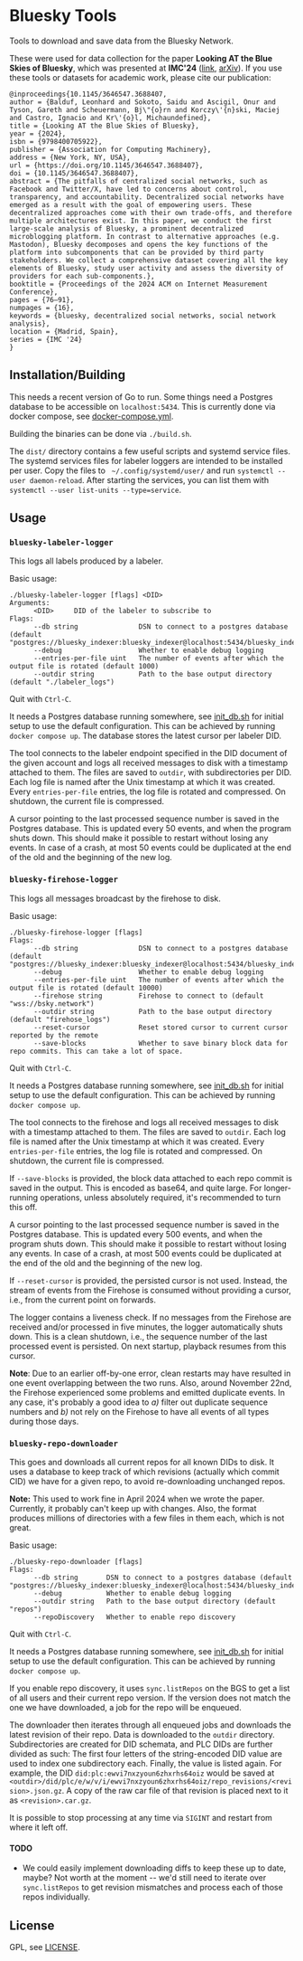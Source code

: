 # Bluesky Tools

Tools to download and save data from the Bluesky Network.

These were used for data collection for the paper **Looking AT the Blue Skies of Bluesky**,
which was presented at **IMC'24** ([link](https://dl.acm.org/doi/10.1145/3646547.3688407), [arXiv](https://arxiv.org/abs/2408.12449)).
If you use these tools or datasets for academic work, please cite our publication:
```
@inproceedings{10.1145/3646547.3688407,
author = {Balduf, Leonhard and Sokoto, Saidu and Ascigil, Onur and Tyson, Gareth and Scheuermann, Bj\"{o}rn and Korczy\'{n}ski, Maciej and Castro, Ignacio and Kr\'{o}l, Michaundefined},
title = {Looking AT the Blue Skies of Bluesky},
year = {2024},
isbn = {9798400705922},
publisher = {Association for Computing Machinery},
address = {New York, NY, USA},
url = {https://doi.org/10.1145/3646547.3688407},
doi = {10.1145/3646547.3688407},
abstract = {The pitfalls of centralized social networks, such as Facebook and Twitter/X, have led to concerns about control, transparency, and accountability. Decentralized social networks have emerged as a result with the goal of empowering users. These decentralized approaches come with their own trade-offs, and therefore multiple architectures exist. In this paper, we conduct the first large-scale analysis of Bluesky, a prominent decentralized microblogging platform. In contrast to alternative approaches (e.g. Mastodon), Bluesky decomposes and opens the key functions of the platform into subcomponents that can be provided by third party stakeholders. We collect a comprehensive dataset covering all the key elements of Bluesky, study user activity and assess the diversity of providers for each sub-components.},
booktitle = {Proceedings of the 2024 ACM on Internet Measurement Conference},
pages = {76–91},
numpages = {16},
keywords = {bluesky, decentralized social networks, social network analysis},
location = {Madrid, Spain},
series = {IMC '24}
}
```

## Installation/Building

This needs a recent version of Go to run.
Some things need a Postgres database to be accessible on `localhost:5434`.
This is currently done via docker compose, see [docker-compose.yml](docker-compose.yml).

Building the binaries can be done via `./build.sh`.

The `dist/` directory contains a few useful scripts and systemd service files.
The systemd services files for labeler loggers are intended to be installed per user.
Copy the files to ` ~/.config/systemd/user/` and run `systemctl --user daemon-reload`.
After starting the services, you can list them with `systemctl --user list-units --type=service`.

## Usage

### `bluesky-labeler-logger`

This logs all labels produced by a labeler.

Basic usage:
```
./bluesky-labeler-logger [flags] <DID>
Arguments:
      <DID>		DID of the labeler to subscribe to
Flags:
      --db string               DSN to connect to a postgres database (default "postgres://bluesky_indexer:bluesky_indexer@localhost:5434/bluesky_indexer")
      --debug                   Whether to enable debug logging
      --entries-per-file uint   The number of events after which the output file is rotated (default 1000)
      --outdir string           Path to the base output directory (default "./labeler_logs")
```
Quit with `Ctrl-C`.

It needs a Postgres database running somewhere, see [init_db.sh](init_db.sh) for initial setup to use the default configuration.
This can be achieved by running `docker compose up`.
The database stores the latest cursor per labeler DID.

The tool connects to the labeler endpoint specified in the DID document of the given account
and logs all received messages to disk with a timestamp attached to them.
The files are saved to `outdir`, with subdirectories per DID.
Each log file is named after the Unix timestamp at which it was created.
Every `entries-per-file` entries, the log file is rotated and compressed.
On shutdown, the current file is compressed.

A cursor pointing to the last processed sequence number is saved in the Postgres database.
This is updated every 50 events, and when the program shuts down.
This should make it possible to restart without losing any events.
In case of a crash, at most 50 events could be duplicated at the end of the old and the beginning of the new log.

### `bluesky-firehose-logger`

This logs all messages broadcast by the firehose to disk.

Basic usage:
```
./bluesky-firehose-logger [flags]
Flags:
      --db string               DSN to connect to a postgres database (default "postgres://bluesky_indexer:bluesky_indexer@localhost:5434/bluesky_indexer")
      --debug                   Whether to enable debug logging
      --entries-per-file uint   The number of events after which the output file is rotated (default 10000)
      --firehose string         Firehose to connect to (default "wss://bsky.network")
      --outdir string           Path to the base output directory (default "firehose_logs")
      --reset-cursor            Reset stored cursor to current cursor reported by the remote
      --save-blocks             Whether to save binary block data for repo commits. This can take a lot of space.
```
Quit with `Ctrl-C`.

It needs a Postgres database running somewhere, see [init_db.sh](init_db.sh) for initial setup to use the default configuration.
This can be achieved by running `docker compose up`.

The tool connects to the firehose and logs all received messages to disk with a timestamp attached to them.
The files are saved to `outdir`.
Each log file is named after the Unix timestamp at which it was created.
Every `entries-per-file` entries, the log file is rotated and compressed.
On shutdown, the current file is compressed.

If `--save-blocks` is provided, the block data attached to each repo commit is saved in the output.
This is encoded as base64, and quite large.
For longer-running operations, unless absolutely required, it's recommended to turn this off.

A cursor pointing to the last processed sequence number is saved in the Postgres database.
This is updated every 500 events, and when the program shuts down.
This should make it possible to restart without losing any events.
In case of a crash, at most 500 events could be duplicated at the end of the old and the beginning of the new log.

If `--reset-cursor` is provided, the persisted cursor is not used.
Instead, the stream of events from the Firehose is consumed without providing a cursor, i.e., from the current point on forwards.

The logger contains a liveness check.
If no messages from the Firehose are received and/or processed in five minutes, the logger automatically shuts down.
This is a clean shutdown, i.e., the sequence number of the last processed event is persisted.
On next startup, playback resumes from this cursor.

**Note**: Due to an earlier off-by-one error, clean restarts may have resulted in one event overlapping between the two runs.
Also, around November 22nd, the Firehose experienced some problems and emitted duplicate events.
In any case, it's probably a good idea to *a)* filter out duplicate sequence numbers and *b)* not rely on the Firehose to have all events of all types during those days.

### `bluesky-repo-downloader`

This goes and downloads all current repos for all known DIDs to disk.
It uses a database to keep track of which revisions (actually which commit CID) we have for a given repo, to avoid re-downloading unchanged repos.

**Note:** This used to work fine in April 2024 when we wrote the paper.
Currently, it probably can't keep up with changes.
Also, the format produces millions of directories with a few files in them each, which is not great.

Basic usage:
```
./bluesky-repo-downloader [flags]
Flags:
      --db string       DSN to connect to a postgres database (default "postgres://bluesky_indexer:bluesky_indexer@localhost:5434/bluesky_indexer")
      --debug           Whether to enable debug logging
      --outdir string   Path to the base output directory (default "repos")
      --repoDiscovery   Whether to enable repo discovery
```
Quit with `Ctrl-C`.

It needs a Postgres database running somewhere, see [init_db.sh](init_db.sh) for initial setup to use the default configuration.
This can be achieved by running `docker compose up`.

If you enable repo discovery, it uses `sync.listRepos` on the BGS to get a list of all users and their current repo version.
If the version does not match the one we have downloaded, a job for the repo will be enqueued.

The downloader then iterates through all enqueued jobs and downloads the latest revision of their repo.
Data is downloaded to the `outdir` directory.
Subdirectories are created for DID schemata, and PLC DIDs are further divided as such:
The first four letters of the string-encoded DID value are used to index one subdirectory each.
Finally, the value is listed again.
For example, the DID `did:plc:ewvi7nxzyoun6zhxrhs64oiz` would be saved at
`<outdir>/did/plc/e/w/v/i/ewvi7nxzyoun6zhxrhs64oiz/repo_revisions/<revision>.json.gz`.
A copy of the raw car file of that revision is placed next to it as `<revision>.car.gz`.

It is possible to stop processing at any time via `SIGINT` and restart from where it left off.

#### TODO

- We could easily implement downloading diffs to keep these up to date, maybe?
    Not worth at the moment -- we'd still need to iterate over `sync.listRepos` to get revision mismatches and process each of those repos individually.

## License

GPL, see [LICENSE](LICENSE).
